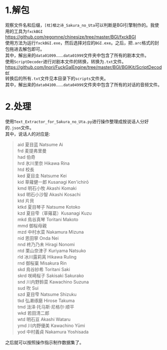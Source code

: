 # 1.解包
观察文件名和后缀，``[枕]樱之诗_Sakura_no_Uta``可以判断是BGI引擎制作的。我使用的工具为``fxckBGI`` <https://github.com/regomne/chinesize/tree/master/BGI/fxckBGI> <br>
使用方法为运行``fxckBGI.exe``，然后选择对应的``BGI.exe``。之后，把``.arc``格式的封包拖进去解包即可。 <br>
其中，解出来的``data01099``......``data01999``文件夹中包含了所有的剧本文件。 <br>
使用``ScriptDecoder``进行对剧本文件的转换，转换为``.txt``文件。<https://github.com/Inori/FuckGalEngine/tree/master/BGI/BGIKit/ScriptDecoder> <br>
转换后的所有``.txt``文件见本目录下的``scripts``文件夹。<br>
其中，解出来的``data04100``......``data04999``文件夹中包含了所有的对话的音频文件。 <br>
# 2.处理
使用``Text_Extractor_for_Sakura_no_Uta.py``进行操作整理成按说话人分好的``.json``文件。<br>
其中，说话人的对应是: <br>
>
>aid 夏目蓝 Natsume Ai<br>
frd 麦提弗里曼<br>
had 伯奇<br>
hrd 氷川里奈 Hikawa Rina<br>
htd 校長<br>
ked 夏目圭 Natsume Kei<br>
kid 草薙健一郎 Kusanagi Ken'ichirō<br>
kmd 明石小牧 Akashi Komaki<br>
ksd 明石小沙智 Akashi Kosachi<br>
ktd 片貝<br>
ktkd 夏目琴子 Natsume Kotoko<br>
kzd 夏目雫（草薙葛）Kusanagi Kuzu<br>
mkd 鳥谷真琴 Toritani Makoto<br>
mmd 御桜母親<br>
mzd 中村水菜 Nakamura Mizuna<br>
nid 恩田寧 Onda Nei<br>
nnd 柊乃乃未 Hiragi Nonomi<br>
ntd 栗山奈津子 Kuriyama Natsuko<br>
rld 冰川露莉莴 Hikawa Ruling<br>
rnd 御桜稟 Misakura Rin<br>
skd 鳥谷紗希 Toritani Saki<br>
skrd 咲崎桜子 Sakisaki Sakurako<br>
snd 川内野鈴菜 Kawachino Suzuna<br>
sud 吹 Sui<br>
szd 夏目雫 Natsume Shizuku<br>
tkd 弘濑琢磨 Hirose Takuma<br>
tmd 泷泽·托马斯·尼格尔·顺平<br>
wkd 若田清二郎<br>
wtd 明石亘 Akashi Wataru<br>
ymd 川内野優美 Kawachino Yūmi<br>
yod 中村義貞 Nakamura Yoshisada<br>

之后就可以按照操作指示制作数据集了。

